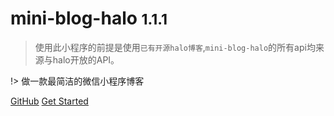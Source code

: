 # mini-blog-halo <small>1.1.1</small>

> 使用此小程序的前提是使用`已有开源halo博客`,`mini-blog-halo`的所有api均来源与halo开放的API。

!> 做一款最简洁的微信小程序博客

[GitHub](https://github.com/wangsrGit119/mini-blog-halo) 
[Get Started](/guide)

